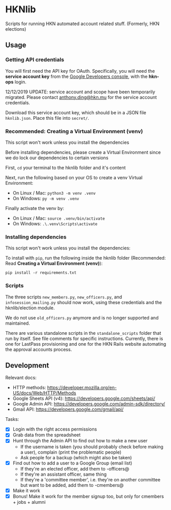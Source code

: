 HKNlib
=========

Scripts for running HKN automated account related stuff. (Formerly, HKN elections)

## Usage

### Getting API credentials

You will first need the API key for OAuth. Specifically, you will need the
**service account key** from the [Google Developers console](https://console.developers.google.com/),
with the **hkn-ops** login.

12/12/2019 UPDATE: service account and scope have been temporarily migrated. Please contact
anthony.ding@hkn.mu for the service account credentials.

Download this service account key, which should be in a JSON file `hknlib.json`.
Place this file into `secret/`.

### Recommended: Creating a Virtual Environment (venv)

This script won't work unless you install the dependencies

Before installing dependencies, please create a Virtual Environment since we do lock our dependencies to certain versions

First, `cd` your terminal to the hknlib folder and it's content

Next, run the following based on your OS to create a venv Virtual Environment:
* On Linux / Mac: `python3 -m venv .venv`
* On Windows: `py -m venv .venv`

Finally activate the venv by:
* On Linux / Mac: `source .venv/bin/activate`
* On Windows: `.\.venv\Scripts\activate`

### Installing dependencies

This script won't work unless you install the dependencies:

To install with `pip`, run the following inside the hknlib folder (Recommended: Read **Creating a Virtual Environment (venv)**):
```
pip install -r requirements.txt
```

### Scripts

The three scripts `new_members.py`, `new_officers.py`, and `infosession_mailing.py`
should now work, using these credentials and the hknlib/election module.

We do not use `old_officers.py` anymore and is no longer supported and maintained.

There are various standalone scripts in the `standalone_scripts` folder that run by itself. See file comments for specific instructions. Currently, there is one for LastPass provisioning and one for the HKN Rails website automating the approval accounts process.

## Development

Relevant docs:
- HTTP methods: https://developer.mozilla.org/en-US/docs/Web/HTTP/Methods
- Google Sheets API (v4): https://developers.google.com/sheets/api/
- Google Admin API: https://developers.google.com/admin-sdk/directory/
- Gmail API: https://developers.google.com/gmail/api/

Tasks:

- [x] Login with the right access permissions
- [x] Grab data from the spreadsheet
- [x] Hunt through the Admin API to find out how to make a new user
  - If the username is taken (you should probably check before making a user), complain (print the problematic people)
  - Ask people for a backup (which might also be taken)
- [x] Find out how to add a user to a Google Group (email list)
  - If they're an elected officer, add them to <comm>-officers@
  - If they're an assistant officer, same thing
  - If they're a 'committee member', i.e. they're on another committee but want to be added, add them to <comm>-cmembers@
- [x] Make it work
- [x] Bonus! Make it work for the member signup too, but only for cmembers + jobs + alumni
